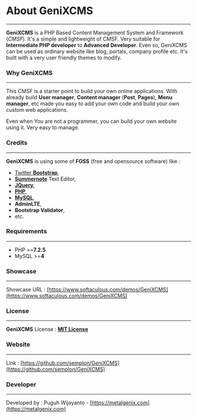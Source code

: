 # About GeniXCMS
---
**GeniXCMS** is a PHP Based Content Management System and Framework (*CMSF*). It's a simple and lightweight of CMSF. Very suitable for **Intermediate PHP developer** to **Advanced Developer**. Even so, GeniXCMS can be used as ordinary website like blog, portals, company profile etc. It's built with a very user friendly themes to modify. 


### Why GeniXCMS 
---

This CMSF is a starter point to build your own online applications. With already build **User manager**, **Content manager** (**Post**, **Pages**), **Menu manager**, etc made you easy to add your own code and build your own custom web applications. 

Even when You are not a programmer, you can build your own website using it. Very easy to manage. 


### Credits ###
---
**GeniXCMS** is using some of **FOSS** (free and opensource software) like :

- [Twitter **Bootstrap**](http://getbootstrap.com), 
- [**Summernote**](http://summernote.org) Text Editor, 
- [**JQuery**](http://jquery.com), 
- [**PHP**](http://php.net), 
- [**MySQL**](http://mysql.com), 
- **AdminLTE**,
- **Bootstrap Validator**,
- etc.


### Requirements ###
---
* PHP >=**7.2.5**
* MySQL >=**4**


### Showcase ###
---
Showcase URL : [https://www.softaculous.com/demos/GeniXCMS](https://www.softaculous.com/demos/GeniXCMS)



### License ###
---
**GeniXCMS** License : [**MIT License**](license.md)


### Website ###
---
Link : [https://github.com/semplon/GeniXCMS](https://github.com/semplon/GeniXCMS)



### Developer ###
---
Developed by : Puguh Wijayanto - [https://metalgenix.com](https://metalgenix.com)

